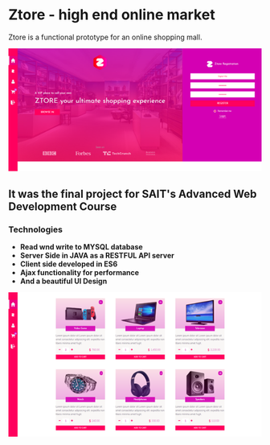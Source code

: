 <!-- https://raw.githubusercontent.com/dbader/readme-template/master/README.md -->
# Ztore - high end online market
Ztore is a functional prototype for an online shopping mall. 

![](screenshot1.png)

## It was the final project for SAIT's Advanced Web Development Course
### Technologies

* **Read wnd write to MYSQL database**
* **Server Side in JAVA as a RESTFUL API server**
* **Client side developed in ES6**
* **Ajax functionality for performance**
* **And a beautiful UI Design**

![](screenshot2.png)

